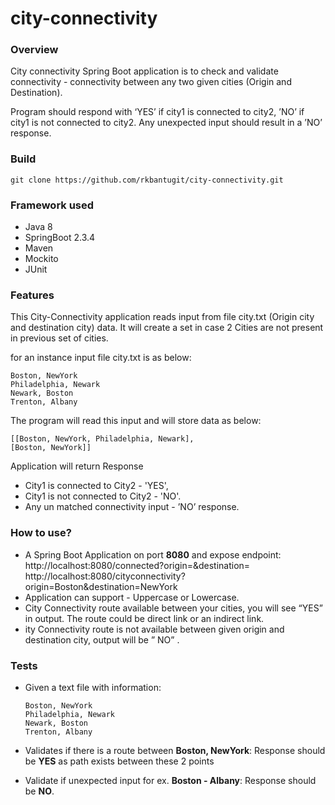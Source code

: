 # city-connectivity


### Overview
 City connectivity Spring Boot application is to check and validate connectivity -  connectivity between any two given
 cities (Origin and Destination).
 
 Program should respond with ‘YES’ if city1 is connected to city2,
 ’NO’ if city1 is not connected to city2.
 Any unexpected input should result in a ’NO’ response.
 

### Build

```
git clone https://github.com/rkbantugit/city-connectivity.git
``` 
 
### Framework used
- Java 8
- SpringBoot 2.3.4
- Maven
- Mockito
- JUnit
 
### Features
This City-Connectivity application reads input from file city.txt (Origin city and destination city)  data.
It will create a set in case 2 Cities are not present in previous set of cities.

for an instance input file city.txt is as below:
 ```text
Boston, NewYork
Philadelphia, Newark
Newark, Boston
Trenton, Albany
```
The program will read this input and will store data as below:
```
[[Boston, NewYork, Philadelphia, Newark],
[Boston, NewYork]]
```

Application will return Response
*  City1 is connected to City2 - 'YES', 
*  City1 is not connected to City2 - 'NO'.
*  Any un matched connectivity input -  ’NO’ response. 
 
### How to use?
*  A Spring Boot Application on port **8080** and expose endpoint:
 http://localhost:8080/connected?origin=<city1>&destination=<city2>
  http://localhost:8080/cityconnectivity?origin=Boston&destination=NewYork
* Application can support -  Uppercase or Lowercase.
* City Connectivity route available between your cities, you will see “YES” in output. The route could be direct link or
 an indirect link.
* ity Connectivity route is not available between given origin and destination city, output
 will be ” NO” .

### Tests
* Given a text file with information:
    ```
    Boston, NewYork
    Philadelphia, Newark
    Newark, Boston
    Trenton, Albany
    ```
* Validates if there is a route between **Boston, NewYork**: Response should be **YES** as path exists between these 2 points

* Validate if unexpected input for ex. **Boston - Albany**: Response should be **NO**.
